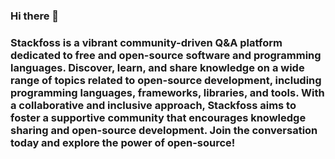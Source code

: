 ### Hi there 👋

### Stackfoss is a vibrant community-driven Q&A platform dedicated to free and open-source software and programming languages. Discover, learn, and share knowledge on a wide range of topics related to open-source development, including programming languages, frameworks, libraries, and tools. With a collaborative and inclusive approach, Stackfoss aims to foster a supportive community that encourages knowledge sharing and open-source development. Join the conversation today and explore the power of open-source!
